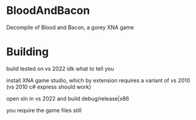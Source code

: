 # BloodAndBacon
Decompile of Blood and Bacon, a gorey XNA game



# Building

build tested on vs 2022 idk what to tell you

install XNA game studio, which by extension requires a variant of vs 2010 (vs 2010 c# express should work)

open sln in vs 2022 and build debug/release|x86

you require the game files still 
